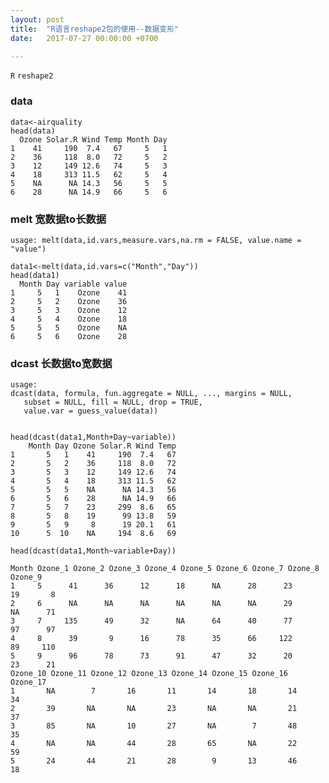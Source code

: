 ```yaml
---
layout: post  
title:  "R语言reshape2包的使用--数据变形"  
date:   2017-07-27 00:00:00 +0700  

---
```


`R` `reshape2`


### data
    data<-airquality
    head(data)
      Ozone Solar.R Wind Temp Month Day
    1    41     190  7.4   67     5   1
    2    36     118  8.0   72     5   2
    3    12     149 12.6   74     5   3
    4    18     313 11.5   62     5   4
    5    NA      NA 14.3   56     5   5
    6    28      NA 14.9   66     5   6  


### melt 宽数据to长数据
    usage: melt(data,id.vars,measure.vars,na.rm = FALSE, value.name = "value")
    
    data1<-melt(data,id.vars=c("Month","Day"))
    head(data1)
      Month Day variable value
    1     5   1    Ozone    41
    2     5   2    Ozone    36
    3     5   3    Ozone    12
    4     5   4    Ozone    18
    5     5   5    Ozone    NA
    6     5   6    Ozone    28  

### dcast 长数据to宽数据
    usage:
    dcast(data, formula, fun.aggregate = NULL, ..., margins = NULL,
       subset = NULL, fill = NULL, drop = TRUE,
       value.var = guess_value(data))


    head(dcast(data1,Month+Day~variable))
        Month Day Ozone Solar.R Wind Temp
    1       5   1    41     190  7.4   67
    2       5   2    36     118  8.0   72
    3       5   3    12     149 12.6   74
    4       5   4    18     313 11.5   62
    5       5   5    NA      NA 14.3   56
    6       5   6    28      NA 14.9   66
    7       5   7    23     299  8.6   65
    8       5   8    19      99 13.8   59
    9       5   9     8      19 20.1   61
    10      5  10    NA     194  8.6   69
    
    head(dcast(data1,Month~variable+Day))

    Month Ozone_1 Ozone_2 Ozone_3 Ozone_4 Ozone_5 Ozone_6 Ozone_7 Ozone_8 Ozone_9
    1     5      41      36      12      18      NA      28      23      19       8
    2     6      NA      NA      NA      NA      NA      NA      29      NA      71
    3     7     135      49      32      NA      64      40      77      97      97
    4     8      39       9      16      78      35      66     122      89     110
    5     9      96      78      73      91      47      32      20      23      21
    Ozone_10 Ozone_11 Ozone_12 Ozone_13 Ozone_14 Ozone_15 Ozone_16 Ozone_17
    1       NA        7       16       11       14       18       14       34
    2       39       NA       NA       23       NA       NA       21       37
    3       85       NA       10       27       NA        7       48       35
    4       NA       NA       44       28       65       NA       22       59
    5       24       44       21       28        9       13       46       18





